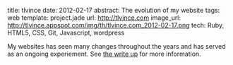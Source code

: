 title: tlvince
date: 2012-02-17
abstract: The evolution of my website
tags: web
template: project.jade
url: http://tlvince.com
image_url: http://tlvince.appspot.com/img/th/tlvince.com_2012-02-17.png
tech: Ruby, HTML5, CSS, Git, Javascript, wordpress

My websites has seen many changes throughout the years and has served as an
ongoing experiement. See [the write up][wup] for more information.

  [wup]: http://tlvince.com/2012/02/17/tlvince/
